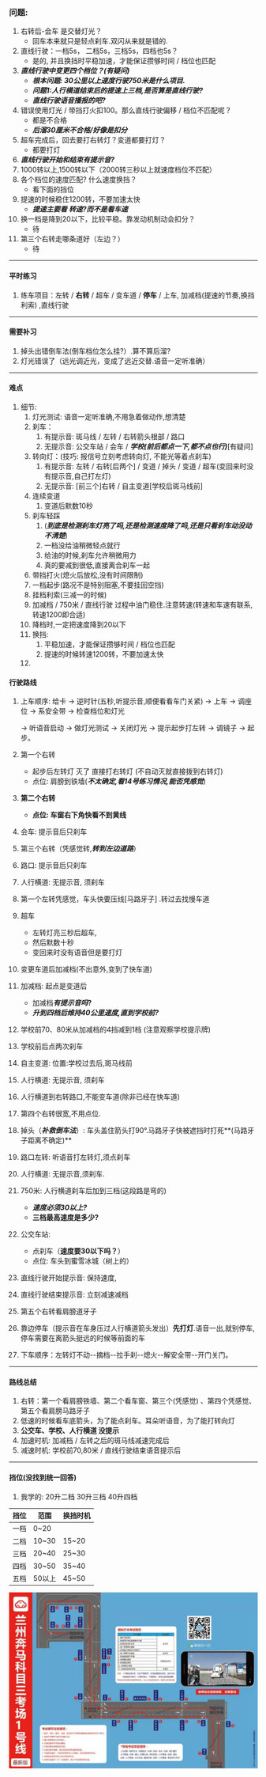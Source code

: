 ### 问题: 

1. 右转后-会车 是交替灯光？
   * 回车本来就只是轻点刹车.双闪从来就是错的.
2. 直线行驶：一档5s， 二档5s，三档5s，四档也5s？
   * 是的, 并且换挡时平稳加速，才能保证攒够时间 / 档位也匹配
3. ***直线行驶中变更四个档位？(有疑问)***
   * ***根本问题: 30公里以上速度行驶750米是什么项目.***
   * ***问题1:人行横道结束后的提速上三档,是否算是直线行驶?***
   * ***直线行驶语音播报的吧?***
4. 错误使用灯光 / 带挡打火扣100。那么直线行驶偏移 / 档位不匹配呢？
   * 都是不合格
   * ***后溜30厘米不合格/好像是扣分***
5. 超车完成后，回去要打右转灯？变道都要打灯？
   * 都要打灯
6. ***直线行驶开始和结束有提示音?***
7. 1000转以上,1500转以下（2000转三秒以上就速度档位不匹配）
8. 各个档位的速度匹配? 什么速度换挡？
   * 看下面的挡位
9. 提速的时候稳住1200转，不要加速太快
   * ***提速主要看 转速?而不是看车速***
10. 换一档是降到20以下，比较平稳。靠发动机制动会扣分？
    * 待
11. 第三个右转走哪条道好（左边？）
    * 待

---

#### 平时练习

1. 练车项目：左转 / **右转** / 超车 / 变车道 / **停车** / 上车, 加减档(提速的节奏,换挡利索) ,直线行驶

---

#### 需要补习

1. 掉头出错倒车法(倒车档位怎么挂?）.算不算后溜?
2. 灯光错误了（远光调近光，变成了远近交替.语音一定听准确）

---

#### 难点

1. 细节: 
   1. 灯光测试: 语音一定听准确,不用急着做动作,想清楚
   2. 刹车：
      1. 有提示音: 斑马线 / 左转 / 右转箭头根部 / 路口 
      2. 无提示音: 公交车站 / 会车 / ***学校(前后都点一下,都不点也行)***[有疑问]
   3. 转向灯：(技巧: 报信号立刻考虑转向灯, 不能光等着点刹车)
      1. 有提示音: 左转 / 右转[后两个] / 变道 / 掉头 / 变道 / 超车(变回来时没有提示音,自己打左灯)
      2. 无提示音: [前三个]右转 / 自主变道[学校后斑马线前]
   4. 连续变道
      1. 变道后默数10秒
   5. 刹车轻踩
      1. (***到底是检测刹车灯亮了吗,还是检测速度降了吗,还是只看刹车动没动不清楚***)
      2. 一档没给油稍微轻点就行
      3. 给油的时候,刹车允许稍微用力
      4. 真的要减到很低,直接离合刹车一起
   6. 带挡打火(熄火后放松,没有时间限制)
   7. 一档起步(路况不是特别阻塞,不要挂回空挡)
   8. 挂档利索(三减一的时候)
   9. 加减档 / 750米 / 直线行驶 过程中油门稳住.注意转速(转速和车速有联系,转速1200即合适)
   10. 降档时,一定把速度降到20以下
   11. 换挡:
       1.  平稳加速，才能保证攒够时间 / 档位也匹配
       2. 提速的时候转速1200转，不要加速太快
   12. 

#### 行驶路线

1. 上车顺序:
   给卡 -> 逆时针(五秒,听提示音,顺便看看车门关紧) -> 上车 -> 调座位 -> 系安全带 -> 检查档位和灯光 

   -> 听语音启动 -> 做灯光测试 -> 关闭灯光 -> 提示起步打左转 -> 调镜子 -> 起步。

2. 第一个右转

   * 起步后左转灯 灭了 直接打右转灯 (不自动灭就直接拨到右转灯)
   * 点位: 肩膀到铁墙(***不太确定,看14号练习情况,能否凭感觉***)

3. **第二个右转**

   * **点位: 车窗右下角快看不到黄线**

4. 会车: 提示音后只刹车

5. 第三个右转（凭感觉转,***转到左边道路***）

6. 路口: 提示音后只刹车

7. 人行横道: 无提示音, 须刹车

8. 第一个左转凭感觉，车头快要压线[马路牙子] .转过去找慢车道

9. 超车

   * 左转灯亮三秒后超车, 
   * 然后默数十秒
   * 变回来时没有语音但是要打灯

10. 变更车道后加减档(不出意外,变到了快车道)

11. 加减档: 起点是变道后

    * 加减档***有提示音吗*?**
    * ***升到四档后维持40公里速度,直到学校前?***

12. 学校前70、80米从加减档的4挡减到1档 (注意观察学校提示牌)

13. 学校前后点两次刹车

14. 自主变道: 位置:学校过去后,斑马线前

15. 人行横道: 无提示音, 须刹车

16. 人行横道到右转路口,不能变车道(除非已经在快车道)

17. 第四个右转很宽,不用点位. 

18. 掉头（***补救倒车法***）: 车头盖住箭头打90°.马路牙子快被遮挡时打死**(马路牙子距离不确定)**

19. 路口左转: 听语音打左转灯,须点刹车

20. 人行横道: 无提示音,须刹车.

21. 750米: 人行横道刹车后加到三档(这段路是弯的)

    * ***速度必须30以上?***
    * **三档最高速度是多少?**

22. 公交车站: 

    * 点刹车（**速度要30以下吗？**）
    * 点位: 车头到蜜雪冰城（树上的）

23. 直线行驶开始提示音: 保持速度,

24. 直线行驶结束提示音: 立刻减速减档

25. 第五个右转看肩膀道牙子

26. 靠边停车（提示音在车身压过人行横道箭头发出）**先打灯**.语音一出,就别停车,停车需要在离箭头挺远的时候等前面的车

27. 下车顺序：左转灯不动--摘档--拉手刹--熄火--解安全带--开门关门。

---

#### 路线总结

1. 右转：第一个看肩膀铁墙、第二个看车窗、第三个(凭感觉) 、第四个凭感觉、第五个看肩膀马路牙子
2. 低速的时候看车底箭头，为了能点刹车。耳朵听语音，为了能打转向灯
3. **公交车、学校、人行横道 没提示**
4. 加速时机: 加减档 / 左转之后的斑马线减速完成后
5. 减速时机: 学校前70,80米 / 直线行驶结束语音提示后

---

#### 挡位(没找到统一回答)

1. 我学的: 20升二档	30升三档	40升四档

| 挡位 | 范围   | 换挡时机 |
| ---- | ------ | -------- |
| 一档 | 0~20   |          |
| 二档 | 10~30  | 15~20    |
| 三档 | 20~40  | 25~30    |
| 四档 | 30~50  | 35~40    |
| 五档 | 50以上 | 45~50    |

![image-20220313145110297](行驶路线.assets/image-20220313145110297.png)